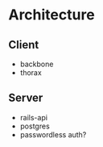 # Architecture

## Client

* backbone
* thorax

## Server

* rails-api
* postgres
* passwordless auth?
